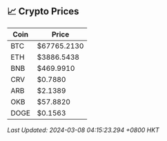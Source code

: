 ## 📈 Crypto Prices

| Coin | Price |
| ---- | ----- |
| BTC | $67765.2130 |
| ETH | $3886.5438 |
| BNB | $469.9910 |
| CRV | $0.7880 |
| ARB | $2.1389 |
| OKB | $57.8820 |
| DOGE | $0.1563 |

_Last Updated: 2024-03-08 04:15:23.294 +0800 HKT_